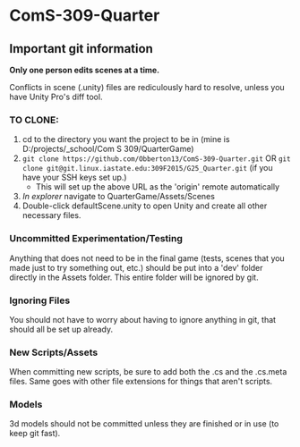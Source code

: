 # ComS-309-Quarter

## Important git information

**Only one person edits scenes at a time.**

Conflicts in scene (.unity) files are rediculously hard to resolve, unless you have Unity Pro's diff tool.

### TO CLONE:

1. cd to the directory you want the project to be in (mine is D:/projects/\_school/Com S 309/QuarterGame)
2. `git clone https://github.com/Obberton13/ComS-309-Quarter.git` OR
	`git clone git@git.linux.iastate.edu:309F2015/G25_Quarter.git` (if you have your SSH keys set up.)
	* This will set up the above URL as the 'origin' remote automatically
3. *In explorer* navigate to QuarterGame/Assets/Scenes
4. Double-click defaultScene.unity to open Unity and create all other necessary files.

### Uncommitted Experimentation/Testing
Anything that does not need to be in the final game (tests, scenes that you made just to try something out, etc.) should be put into a 'dev' folder directly in the Assets folder. This entire folder will be ignored by git.

### Ignoring Files
You should not have to worry about having to ignore anything in git, that should all be set up already.

### New Scripts/Assets
When committing new scripts, be sure to add both the .cs and the .cs.meta files. Same goes with other file extensions for things that aren't scripts.

### Models
3d models should not be committed unless they are finished or in use (to keep git fast).